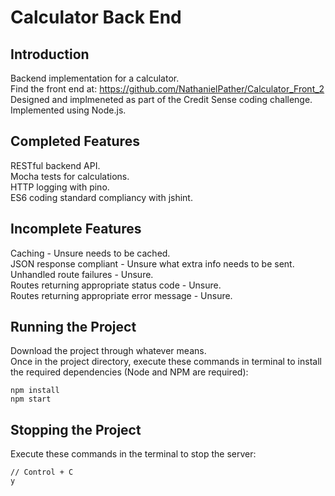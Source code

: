 # Calculator Back End

## Introduction
Backend implementation for a calculator.  
Find the front end at: https://github.com/NathanielPather/Calculator_Front_2  
Designed and implmeneted as part of the Credit Sense coding challenge.  
Implemented using Node.js.  

## Completed Features
RESTful backend API.  
Mocha tests for calculations.  
HTTP logging with pino.  
ES6 coding standard compliancy with jshint.  

## Incomplete Features
Caching - Unsure needs to be cached.  
JSON response compliant - Unsure what extra info needs to be sent.
Unhandled route failures - Unsure.  
Routes returning appropriate status code - Unsure.  
Routes returning appropriate error message - Unsure.  

## Running the Project
Download the project through whatever means.  
Once in the project directory, execute these commands in terminal to install the required dependencies (Node and NPM are required):  
```
npm install
npm start
```

## Stopping the Project
Execute these commands in the terminal to stop the server:  
```
// Control + C
y
```
